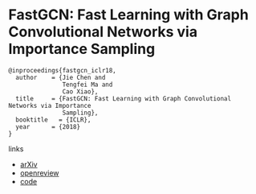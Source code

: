 # FastGCN: Fast Learning with Graph Convolutional Networks via Importance Sampling

```
@inproceedings{fastgcn_iclr18,
  author    = {Jie Chen and
               Tengfei Ma and
               Cao Xiao},
  title     = {FastGCN: Fast Learning with Graph Convolutional Networks via Importance
               Sampling},
  booktitle   = {ICLR},
  year      = {2018}
}
```

links
- [arXiv](https://arxiv.org/abs/1801.10247)
- [openreview](https://openreview.net/forum?id=rytstxWAW&noteId=ByU9EpGSf)
- [code](https://github.com/matenure/FastGCN)
